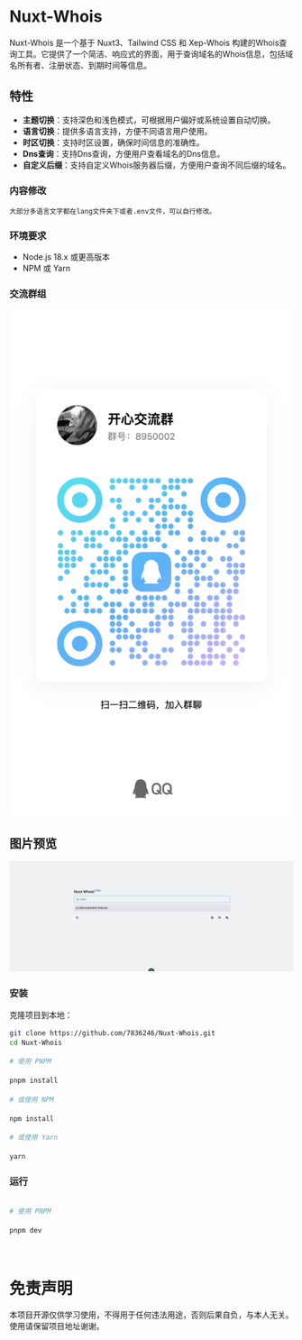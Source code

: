 # Nuxt-Whois

Nuxt-Whois 是一个基于 Nuxt3、Tailwind CSS 和 Xep-Whois 构建的Whois查询工具。它提供了一个简洁、响应式的界面，用于查询域名的Whois信息，包括域名所有者、注册状态、到期时间等信息。

## 特性

- **主题切换**：支持深色和浅色模式，可根据用户偏好或系统设置自动切换。
- **语言切换**：提供多语言支持，方便不同语言用户使用。
- **时区切换**：支持时区设置，确保时间信息的准确性。
- **Dns查询**：支持Dns查询，方便用户查看域名的Dns信息。
- **自定义后缀**：支持自定义Whois服务器后缀，方便用户查询不同后缀的域名。

### 内容修改
    大部分多语言文字都在lang文件夹下或者.env文件，可以自行修改。

### 环境要求

- Node.js 18.x 或更高版本
- NPM 或 Yarn

### 交流群组

![QQ群图片](./img/qrcode.jpg)

## 图片预览

![首页图片](./img/home.png)

### 安装

克隆项目到本地：

```bash
git clone https://github.com/7836246/Nuxt-Whois.git
cd Nuxt-Whois

# 使用 PNPM

pnpm install

# 或使用 NPM

npm install

# 或使用 Yarn

yarn
```

### 运行

```bash

# 使用 PNPM

pnpm dev

    
```

# 免责声明
  本项目开源仅供学习使用，不得用于任何违法用途，否则后果自负，与本人无关。使用请保留项目地址谢谢。
